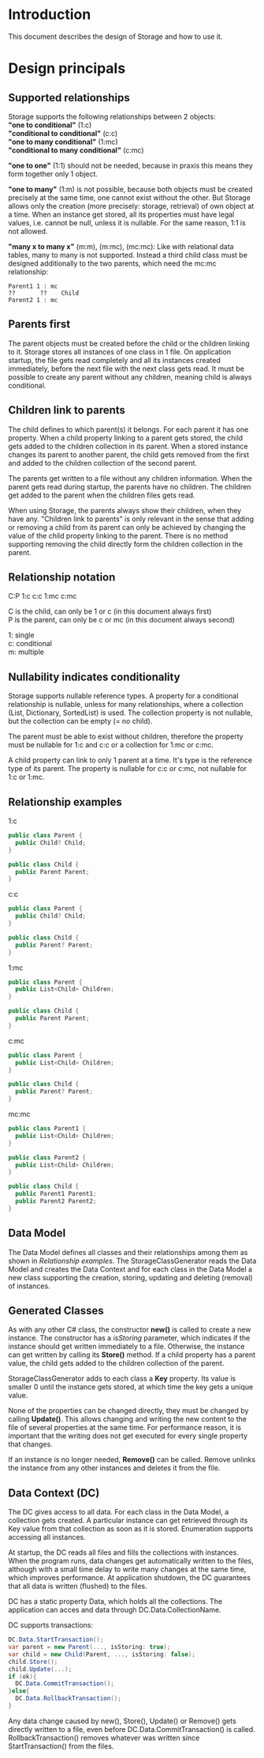 # Introduction
This document describes the design of Storage and how to use it.

# Design principals

## Supported relationships

Storage supports the following relationships between 2 objects:  
**"one to conditional"** (1:c)  
**"conditional to conditional"** (c:c)  
**"one to many conditional"** (1:mc)  
**"conditional to many conditional"** (c:mc)

**"one to one"** (1:1) should not be needed, because in praxis this means they form together only
1 object.

**"one to many"** (1:m) is not possible, because both objects must be created precisely at the 
same time, one cannot exist without the other. But Storage allows only the creation 
(more precisely: storage, retrieval) of own object at a time. When an instance get stored, 
all its properties must have legal values, i.e. cannot be null, unless it is nullable. For 
the same reason, 1:1 is not allowed.

**"many x to many x"** (m:m), (m:mc), (mc:mc): Like with relational data tables, 
many to many is not supported. Instead a third child class must be designed 
additionally to the two parents, which need the mc:mc relationship:

```
Parent1 1 : mc   
??       ??    Child  
Parent2 1 : mc 
``` 

## Parents first
The parent objects must be created before the child or the children linking to it. Storage
stores all instances of one class in 1 file. On application startup, the file gets read 
completely and all its instances created immediately, before the next file with the next 
class gets read. It must be possible to create any parent without any children, meaning
child is always conditional.

## Children link to parents
The child defines to which parent(s) it belongs. For each parent it has one property. When 
a child property linking to a parent gets stored, the child gets added to the children 
collection in its parent. When a stored instance changes its parent to another parent, the 
child gets removed from the first and added to the children collection of the second 
parent.

The parents get written to a file without any children information. When the parent gets 
read during startup, the parents have no children. The children get added to the parent 
when the children files gets read.

When using Storage, the parents always show their children, when they have any. "Children
link to parents" is only relevant in the sense that adding or removing a child from its
parent can only be achieved by changing the value of the child property linking to the 
parent. There is no method supporting removing the child directly form the children 
collection in the parent.

## Relationship notation
C:P
1:c
c:c
1:mc
c:mc

C is the child, can only be 1 or c (in this document always first)  
P is the parent, can only be c or mc (in this document always second)

1: single  
c: conditional  
m: multiple

## Nullability indicates conditionality
Storage supports nullable reference types. A property for a conditional relationship is
nullable, unless for many relationships, where a collection (List, Dictionary, SortedList) 
is used. The collection property is not nullable, but the collection can be empty (= no 
child).

The parent must be able to exist without children, therefore the property must be nullable 
for 1:c and c:c or a collection for 1:mc or c:mc.

A child property can link to only 1 parent at a time. It's type is the reference type of 
its parent. The property is nullable for c:c or c:mc, not nullable for 1:c or 1:mc.

## Relationship examples
1:c
```c#
public class Parent {
  public Child? Child;
}

public class Child {
  public Parent Parent;
}
```
c:c
```c#
public class Parent {
  public Child? Child;
}

public class Child {
  public Parent? Parent;
}
```
1:mc
```c#
public class Parent {
  public List<Child> Children;
}

public class Child {
  public Parent Parent;
}
```
c:mc
```c#
public class Parent {
  public List<Child> Children;
}

public class Child {
  public Parent? Parent;
}
```
mc:mc
```c#
public class Parent1 {
  public List<Child> Children;
}

public class Parent2 {
  public List<Child> Children;
}

public class Child {
  public Parent1 Parent1;
  public Parent2 Parent2;
}
```

## Data Model

The Data Model defines all classes and their relationships among them as shown in 
*Relationship examples*. The StorageClassGenerator reads the Data Model and creates the
Data Context and for each class in the Data Model a new class supporting the creation, 
storing, updating and deleting (removal) of instances.

## Generated Classes
As with any other C# class, the constructor **new()** is called to create a new instance. The
constructor has a *isStoring* parameter, which indicates if the instance should get written
immediately to a file. Otherwise, the instance can get written by calling its **Store()** 
method. If a child property has a parent value, the child gets added to the children 
collection of the parent.

StorageClassGenerator adds to each class a **Key** property. Its value is smaller 0 until the
instance gets stored, at which time the key gets a unique value.

None of the properties can be changed directly, they must be changed by calling
**Update()**. This allows changing and writing the new content to the file of several 
properties at the same time. For performance reason, it is important that the writing 
does not get executed for every single property that changes. 

If an instance is no longer needed, **Remove()** can be called. Remove unlinks the 
instance from any other instances and deletes it from the file.
 

## Data Context (DC)
The DC gives access to all data. For each class in the Data Model, a collection gets 
created. A particular instance can get retrieved through its Key value from that 
collection as soon as it is stored. Enumeration supports accessing all instances.

At startup, the DC reads all files and fills the collections with instances. When the
program runs, data changes get automatically written to the files, although with a
small time delay to write many changes at the same time, which improves performance. At
application shutdown, the DC guarantees that all data is written (flushed) to the files.

DC has a static property Data, which holds all the collections. The application can acces
and data through DC.Data.CollectionName.

DC supports transactions:

```c#
DC.Data.StartTransaction();
var parent = new Parent(..., isStoring: true);
var child = new Child(Parent, ..., isStoring: false);
child.Store();
child.Update(...);
if (ok){
  DC.Data.CommitTransaction();
}else{
  DC.Data.RollbackTransaction();
}
```

Any data change caused by new(), Store(), Update() or Remove() gets directly written to a
file, even before DC.Data.CommitTransaction() is called. RollbackTransaction() removes
 whatever was written since StartTransaction() from the files.